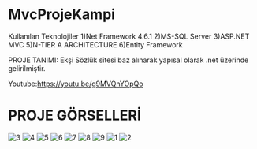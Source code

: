 # MvcProjeKampi

Kullanılan Teknolojiler
1)Net Framework 4.6.1
2)MS-SQL Server
3)ASP.NET MVC
5)N-TIER A ARCHITECTURE
6)Entity Framework

PROJE TANIMI:
Ekşi Sözlük sitesi baz alınarak yapısal olarak .net üzerinde gelirilmiştir.

Youtube:https://youtu.be/g9MVQnYOpQo

# PROJE GÖRSELLERİ



![3](https://user-images.githubusercontent.com/61631884/199526153-0f13d8a9-9769-43bc-b3b6-a42fd1713256.png)
![4](https://user-images.githubusercontent.com/61631884/199526160-b61904e6-2251-4566-9652-4ab315eb318c.png)
![5](https://user-images.githubusercontent.com/61631884/199526165-34cc2b8d-85a7-482f-b660-972745cedc1d.png)
![6](https://user-images.githubusercontent.com/61631884/199526169-4b02baa0-93db-49ca-bde9-dd5c1253d86e.png)
![7](https://user-images.githubusercontent.com/61631884/199526177-cd6f3e70-8dba-43e9-874a-f82307216a59.png)
![8](https://user-images.githubusercontent.com/61631884/199526181-f7789b56-c41f-4ec5-b3b3-796d686d8140.png)
![9](https://user-images.githubusercontent.com/61631884/199526190-f767720e-7a19-4186-ab67-5759b826e709.png)
![1](https://user-images.githubusercontent.com/61631884/199526194-9c22ace1-4f7f-49bc-be20-64791320e913.png)
![2](https://user-images.githubusercontent.com/61631884/199526198-25099b0b-8927-4637-b9e8-bcfa1297d118.png)
